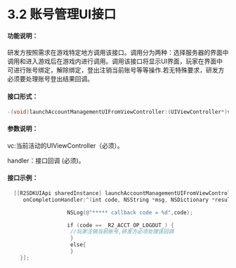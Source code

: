 # 3.2 账号管理UI接口

#### 功能说明：

 研发方按照需求在游戏特定地方调用该接口。调用分为两种：选择服务器的界面中调用和进入游戏后在游戏内进行调用。调用该接口将显示UI界面，玩家在界面中可进行账号绑定，解除绑定，登出注销当前账号等等操作.若无特殊要求，研发方必须要处理账号登出结果回调。

#### 接口形式：

```objectivec
-(void)launchAccountManagementUIFromViewController:(UIViewController*)vc onCompletionHandler:(R2AcctCallback)handler;
```

#### 参数说明：

 vc:当前活动的UIViewController（必须）。

 handler：接口回调 \(必须\)。

#### 接口示例：

```objectivec
  [[R2SDKUIApi sharedInstance] launchAccountManagementUIFromViewController:self 
     onCompletionHandler:^(int code, NSString *msg, NSDictionary *result) {

                   NSLog(@"***** callback code = %d",code);

                   if (code == _R2_ACCT_OP_LOGOUT_) {
                    //玩家注销当前账号,研发方必须处理该回调
                    }
                    else{
                    }
    }];
```

